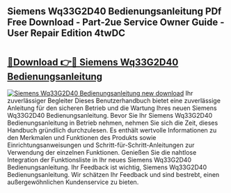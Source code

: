 ## Siemens Wq33G2D40 Bedienungsanleitung PDf Free Download - Part-2ue Service Owner Guide - User Repair Edition 4twDC

# <h2><a href="http://df249s.blite.top/?on=Siemens+Wq33G2D40+Bedienungsanleitung">🔗Download 👉🔴 Siemens Wq33G2D40 Bedienungsanleitung</a></h2>

[![Siemens Wq33G2D40 Bedienungsanleitung new download](https://i.imgur.com/lujVjoI.png)](http://df249s.blite.top/?on=Siemens+Wq33G2D40+Bedienungsanleitung)
Ihr zuverlässiger Begleiter Dieses Benutzerhandbuch bietet eine zuverlässige Anleitung für den sicheren Betrieb und die Wartung Ihres neuen Siemens Wq33G2D40 Bedienungsanleitung. Bevor Sie Ihr Siemens Wq33G2D40 Bedienungsanleitung in Betrieb nehmen, nehmen Sie sich die Zeit, dieses Handbuch gründlich durchzulesen. Es enthält wertvolle Informationen zu den Merkmalen und Funktionen des Produkts sowie Einrichtungsanweisungen und Schritt-für-Schritt-Anleitungen zur Verwendung der einzelnen Funktionen. Genießen Sie die nahtlose Integration der Funktionsliste in Ihr neues Siemens Wq33G2D40 Bedienungsanleitung. Ihr Feedback ist wichtig, Siemens Wq33G2D40 Bedienungsanleitung. Wir schätzen Ihr Feedback und sind bestrebt, einen außergewöhnlichen Kundenservice zu bieten.
